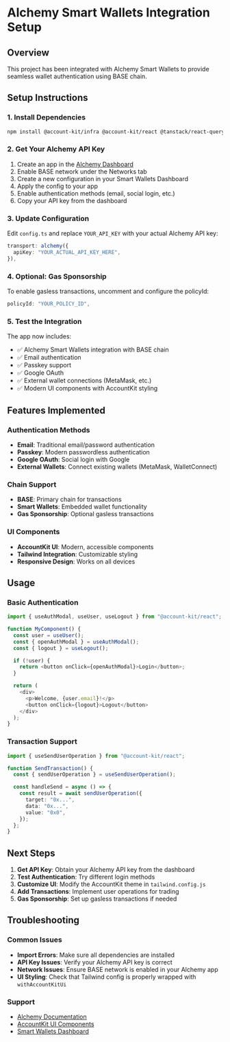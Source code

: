 # Alchemy Smart Wallets Integration Setup

## Overview
This project has been integrated with Alchemy Smart Wallets to provide seamless wallet authentication using BASE chain.

## Setup Instructions

### 1. Install Dependencies
```bash
npm install @account-kit/infra @account-kit/react @tanstack/react-query
```

### 2. Get Your Alchemy API Key
1. Create an app in the [Alchemy Dashboard](https://dashboard.alchemy.com/)
2. Enable BASE network under the Networks tab
3. Create a new configuration in your Smart Wallets Dashboard
4. Apply the config to your app
5. Enable authentication methods (email, social login, etc.)
6. Copy your API key from the dashboard

### 3. Update Configuration
Edit `config.ts` and replace `YOUR_API_KEY` with your actual Alchemy API key:

```typescript
transport: alchemy({
  apiKey: "YOUR_ACTUAL_API_KEY_HERE",
}),
```

### 4. Optional: Gas Sponsorship
To enable gasless transactions, uncomment and configure the policyId:

```typescript
policyId: "YOUR_POLICY_ID",
```

### 5. Test the Integration
The app now includes:
- ✅ Alchemy Smart Wallets integration with BASE chain
- ✅ Email authentication
- ✅ Passkey support
- ✅ Google OAuth
- ✅ External wallet connections (MetaMask, etc.)
- ✅ Modern UI components with AccountKit styling

## Features Implemented

### Authentication Methods
- **Email**: Traditional email/password authentication
- **Passkey**: Modern passwordless authentication
- **Google OAuth**: Social login with Google
- **External Wallets**: Connect existing wallets (MetaMask, WalletConnect)

### Chain Support
- **BASE**: Primary chain for transactions
- **Smart Wallets**: Embedded wallet functionality
- **Gas Sponsorship**: Optional gasless transactions

### UI Components
- **AccountKit UI**: Modern, accessible components
- **Tailwind Integration**: Customizable styling
- **Responsive Design**: Works on all devices

## Usage

### Basic Authentication
```typescript
import { useAuthModal, useUser, useLogout } from "@account-kit/react";

function MyComponent() {
  const user = useUser();
  const { openAuthModal } = useAuthModal();
  const { logout } = useLogout();

  if (!user) {
    return <button onClick={openAuthModal}>Login</button>;
  }

  return (
    <div>
      <p>Welcome, {user.email}!</p>
      <button onClick={logout}>Logout</button>
    </div>
  );
}
```

### Transaction Support
```typescript
import { useSendUserOperation } from "@account-kit/react";

function SendTransaction() {
  const { sendUserOperation } = useSendUserOperation();

  const handleSend = async () => {
    const result = await sendUserOperation({
      target: "0x...",
      data: "0x...",
      value: "0x0",
    });
  };
}
```

## Next Steps

1. **Get API Key**: Obtain your Alchemy API key from the dashboard
2. **Test Authentication**: Try different login methods
3. **Customize UI**: Modify the AccountKit theme in `tailwind.config.js`
4. **Add Transactions**: Implement user operations for trading
5. **Gas Sponsorship**: Set up gasless transactions if needed

## Troubleshooting

### Common Issues
- **Import Errors**: Make sure all dependencies are installed
- **API Key Issues**: Verify your Alchemy API key is correct
- **Network Issues**: Ensure BASE network is enabled in your Alchemy app
- **UI Styling**: Check that Tailwind config is properly wrapped with `withAccountKitUi`

### Support
- [Alchemy Documentation](https://www.alchemy.com/docs/wallets/react)
- [AccountKit UI Components](https://www.alchemy.com/docs/wallets/react/ui-components)
- [Smart Wallets Dashboard](https://dashboard.alchemy.com/smart-wallets)
